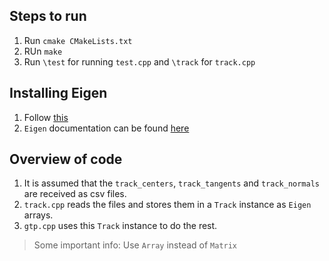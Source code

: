## Steps to run
  1. Run `cmake CMakeLists.txt`
  2. RUn `make`
  3. Run `\test` for running `test.cpp` and `\track` for `track.cpp`

## Installing Eigen
  1. Follow [this](https://eigen.tuxfamily.org/dox/GettingStarted.html)
  2. `Eigen` documentation can be found [here](https://eigen.tuxfamily.org/dox/group__TutorialMatrixClass.html)

## Overview of code
  1. It is assumed that the `track_centers`, `track_tangents` and `track_normals` are received as csv files.
  2. `track.cpp` reads the files and stores them in a `Track` instance as `Eigen` arrays.
  3. `gtp.cpp` uses this `Track` instance to do the rest.

> Some important info: Use `Array` instead of `Matrix`
